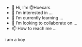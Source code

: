 - 👋 Hi, I’m @Hoexars
- 👀 I’m interested in ...
- 🌱 I’m currently learning ...
- 💞️ I’m looking to collaborate on ...
- 📫 How to reach me ...
<html><h>i am a boy</h></html>

<!---
Hoexars/Hoexars is a ✨ special ✨ repository because its `README.md` (this file) appears on your GitHub profile.
You can click the Preview link to take a look at your changes.
--->
